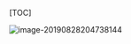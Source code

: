 [TOC]





![image-20190828204738144](/Users/chenyansong/Documents/note/images/computeNetwork/image-20190828204738144.png)